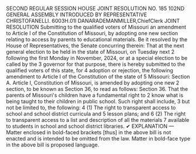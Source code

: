 SECOND REGULAR SESSION
HOUSE JOINT
RESOLUTION NO. 185
102ND GENERAL ASSEMBLY
INTRODUCED BY REPRESENTATIVE CHRISTOFANELLI.
6003H.01I DANARADEMANMILLER,ChiefClerk
JOINT RESOLUTION
Submitting to the qualified voters of Missouri an amendment to Article I of the Constitution
of Missouri, by adopting one new section relating to access by parents to educational
materials.
Be it resolved by the House of Representatives, the Senate concurring therein:
That at the next general election to be held in the state of Missouri, on Tuesday next
2 following the first Monday in November, 2024, or at a special election to be called by the
3 governor for that purpose, there is hereby submitted to the qualified voters of this state, for
4 adoption or rejection, the following amendment to Article I of the Constitution of the state of
5 Missouri:
Section A. Article I, Constitution of Missouri, is amended by adopting one new
2 section, to be known as Section 36, to read as follows:
Section 36. That the parents of Missouri's children have a fundamental right to
2 know what is being taught to their children in public school. Such right shall include,
3 but not be limited to, the following:
4 (1) The right to transparent access to school and school district curricula and
5 lesson plans; and
6 (2) The right to transparent access to a list and description of all the materials
7 available to students in school and school district libraries.
✔
EXPLANATION — Matter enclosed in bold-faced brackets [thus] in the above bill is not enacted and is
intended to be omitted from the law. Matter in bold-face type in the above bill is proposed language.
